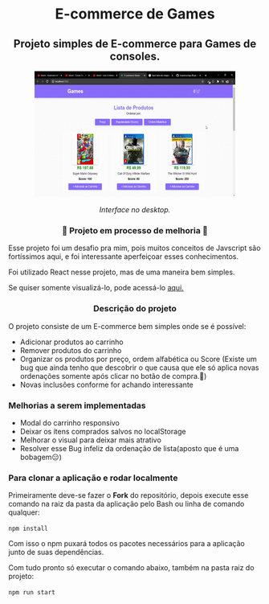 <h1 align="center">E-commerce de Games</h1>

<h2 align="center">Projeto simples de E-commerce para Games de consoles.</h2>

<p align="center"><img src="./public/assets/desktop.gif" /></p>
<p align="center"><i>Interface no desktop.</i></p>

<h3 align="center">🚧 Projeto em processo de melhoria 🚧</h3>

<p>Esse projeto foi um desafio pra mim, pois muitos conceitos de Javscript são fortíssimos aqui, e foi interessante aperfeiçoar esses conhecimentos.</p>
<p>Foi utilizado React nesse projeto, mas de uma maneira bem simples.</p>
<p>Se quiser somente visualizá-lo, pode acessá-lo <a href="https://inspiring-snyder-8dfdc3.netlify.app">aqui.</a></p>

<h3 align="center">Descrição do projeto</h3>
<p>O projeto consiste de um E-commerce bem simples onde se é possível:</p>
<ul>
  <li>Adicionar produtos ao carrinho</li>
  <li>Remover produtos do carrinho</li>
  <li>Organizar os produtos por preço, ordem alfabética ou Score (Existe um bug que ainda tenho que descobrir o que causa que ele só aplica novas ordenações somente após clicar no botão de compra.🤔)</li>
  <li>Novas inclusões conforme for achando interessante</li>
</ul>

<h3>Melhorias a serem implementadas</h3>
<ul>
  <li>Modal do carrinho responsivo</li>
  <li>Deixar os ítens comprados salvos no localStorage</li>
  <li>Melhorar o visual para deixar mais atrativo</li>
  <li>Resolver esse Bug infeliz da ordenação de lista(aposto que é uma bobagem😑)</li>
</ul>

<h3>Para clonar a aplicação e rodar localmente</h3>

<p>Primeiramente deve-se fazer o <strong>Fork</strong> do repositório, depois execute esse comando na raiz da pasta da aplicação pelo Bash ou linha de comando qualquer:</p>
<code>npm install</code>
<p>Com isso o npm puxará todos os pacotes necessários para a aplicação junto de suas dependências.</p>
<p>Com tudo pronto só executar o comando abaixo, também na pasta raiz do projeto:</p>
<code>npm run start</code>
